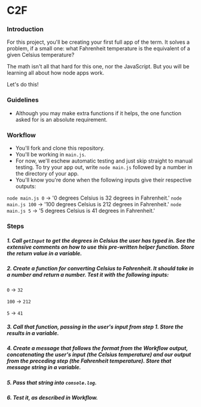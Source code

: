# C2F

### Introduction

For this project, you'll be creating your first full app of the term. It solves a problem, if a small one: what Fahrenheit temperature is the equivalent of a given Celsius temperature?

The math isn't all that hard for this one, nor the JavaScript. But you will be learning all about how node apps work.

Let's do this!


### Guidelines

* Although you may make extra functions if it helps, the one function asked for is an absolute requirement.


### Workflow

* You'll fork and clone this repository.
* You'll be working in `main.js`.
* For now, we'll eschew automatic testing and just skip straight to manual testing. To try your app out, write `node main.js` followed by a number in the directory of your app.
* You'll know you're done when the following inputs give their respective outputs:

`node main.js 0` -> '0 degrees Celsius is 32 degrees in Fahrenheit.'
`node main.js 100` -> '100 degrees Celsius is 212 degrees in Fahrenheit.'
`node main.js 5` -> '5 degrees Celsius is 41 degrees in Fahrenheit.'


### Steps

##### 1. Call `getInput` to get the degrees in Celsius the user has typed in. See the extensive comments on how to use this pre-written helper function. Store the return value in a variable.
##### 2. Create a function for converting Celsius to Fahrenheit. It should take in a number and return a number. Test it with the following inputs:

`0` -> `32`

`100` -> `212`

`5` -> `41`


##### 3. Call that function, passing in the user's input from step 1. Store the results in a variable.
##### 4. Create a message that follows the format from the Workflow output, concatenating the user's input (the Celsius temperature) and our output from the preceding step (the Fahrenheit temperature). Store that message string in a variable.
##### 5. Pass that string into `console.log`.
##### 6. Test it, as described in Workflow.
